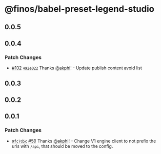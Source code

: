 # @finos/babel-preset-legend-studio

## 0.0.5

## 0.0.4

### Patch Changes

- [#102](https://github.com/finos/legend-studio/pull/102) [`492e022`](https://github.com/finos/legend-studio/commit/492e02229d27fc5ef0e1bafbbd8672de0449081f) Thanks [@akphi](https://github.com/akphi)! - Update publish content avoid list

## 0.0.3

## 0.0.2

## 0.0.1

### Patch Changes

- [`9fc7d5c`](https://github.com/finos/legend-studio/commit/9fc7d5c26ddb441b2c6d1f9759132cb7d33f0c8d) [#59](https://github.com/finos/legend-studio/pull/59) Thanks [@akphi](https://github.com/akphi)! - Change V1 engine client to not prefix the urls with `/api`, that should be moved to the config.
